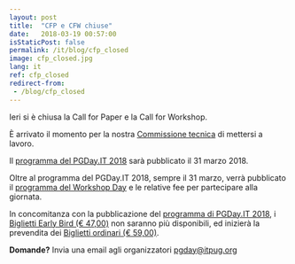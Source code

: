 ```yaml
---
layout: post
title:  "CFP e CFW chiuse"
date:   2018-03-19 00:57:00
isStaticPost: false
permalink: /it/blog/cfp_closed
image: cfp_closed.jpg
lang: it
ref: cfp_closed
redirect-from:
 - /blog/cfp_closed
---
```


Ieri si è chiusa la Call for Paper e la Call for Workshop.

È arrivato il momento per la nostra [Commissione tecnica](https://2018.pgday.it/it/team/) di mettersi a lavoro.

Il [programma del PGDay.IT 2018](https://2018.pgday.it/it/schedule/) sarà pubblicato il 31 marzo 2018.

Oltre al programma del PGDay.IT 2018, sempre il 31 marzo, verrà pubblicato il [programma del Workshop Day](https://2018.pgday.it/it/workshop/) e le relative fee per partecipare alla giornata.

In concomitanza con la pubblicazione del [programma di PGDay.IT 2018](https://2018.pgday.it/it/schedule/), i [Biglietti Early Bird (€ 47,00)](https://www.eventbee.com/v/2018pgdayit#/tickets) non saranno più disponibili, ed inizierà la prevendita dei [Biglietti ordinari (€ 59,00)](https://www.eventbee.com/v/2018pgdayit#/tickets).

**Domande?** Invia una email agli organizzatori [pgday@itpug.org](mailto:pgday@itpug.org)
